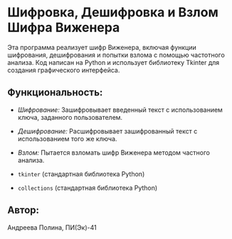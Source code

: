 # Шифровка, Дешифровка и Взлом Шифра Виженера

Эта программа реализует шифр Виженера, включая функции шифрования, дешифрования и попытки взлома с помощью частотного анализа. Код написан на Python и использует библиотеку Tkinter для создания графического интерфейса.

## Функциональность:

* *Шифрование:* Зашифровывает введенный текст с использованием ключа, заданного пользователем.
* *Дешифрование:* Расшифровывает зашифрованный текст с использованием того же ключа.
* *Взлом:* Пытается взломать шифр Виженера методом частного анализа.

* `tkinter` (стандартная библиотека Python)
* `collections` (стандартная библиотека Python)

## Автор:
Андреева Полина, ПИ(Эк)-41
